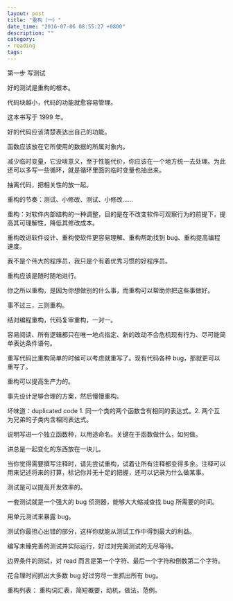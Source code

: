```yaml
---
layout: post
title: "重构（一）"
date_time: "2016-07-06 08:55:27 +0800"
description: ""
category:
- reading
tags:
---
```


第一步
写测试

好的测试是重构的根本。

代码块越小，代码的功能就愈容易管理。

这本书写于 1999 年。

好的代码应该清楚表达出自己的功能。

函数应该放在它所使用的数据的所属对象内。

减少临时变量，它没啥意义，至于性能代价，你应该在一个地方统一去处理。为此还可以多写一些循环，就是循环里面的临时变量也抽出来。

抽离代码，把相关性的放一起。

重构的节奏：测试、小修改、测试、小修改……

重构：对软件内部结构的一种调整，目的是在不改变软件可观察行为的前提下，提高其可理解性，降低其修改成本。

重构改进软件设计、重构使软件更容易理解、重构帮助找到 bug、重构提高编程速度。

我不是个伟大的程序员，我只是个有着优秀习惯的好程序员。

重构应该是随时随地进行。

你之所以重构，是因为你想做别的什么事，而重构可以帮助你把这些事做好。

事不过三，三则重构。

结对编程重构，代码复审重构，一对一。

容易阅读、所有逻辑都只在唯一地点指定、新的改动不会危机现有行为、尽可能简单表达条件语句。

重写代码比重构简单的时候可以考虑就重写了。现有代码各种 bug，那就更可以重写了。

重构可以提高生产力的。

事先设计足够合理的方案，然后慢慢重构。

坏味道：duplicated code 1. 同一个类的两个函数含有相同的表达式。2. 两个互为兄弟的子类内含相同表达式。

说明写进一个独立函数种，以用途命名。关键在于函数做什么，如何做。

讲总是一起变化的东西放在一块儿。

当你觉得需要撰写注释时，请先尝试重构，试着让所有注释都变得多余。注释可以用来记述将来的打算，标记你并无十足的把握，还可以记录为什么做某事。

测试是可以提高开发效率的。

一套测试就是一个强大的 bug 侦测器，能够大大缩减查找 bug 所需要的时间。

用单元测试来暴露 bug。

测试你最担心出错的部分，这样你就能从测试工作中得到最大的利益。

编写未臻完善的测试并实际运行，好过对完美测试的无尽等待。

边界条件的测试，对 read 而言是第一个字符、最后一个字符和倒数第二个字符。

花合理时间抓出大多数 bug 好过穷尽一生抓出所有 bug。

重构列表：
重构词汇表，简短概要，动机，做法，范例。
